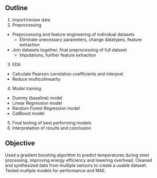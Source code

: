 
## Outline
1. Import/review data
2. Preprocessing
- Preprocessing and feature engineering of individual datasets
  - Eliminate unecessary parameters, change datatypes, feature extraction
- Join datasets together, final preprocessing of full dataset
  - Imputations, further feature extraction
3. EDA
- Calculate Pearson correlation coefficients and interpret
- Reduce multicollinearity
4. Model training
- Dummy (baseline) model
- Linear Regression model
- Random Forest Regression model
- CatBoost model
5. Final testing of best performing models
6. Interpretation of results and conclusion

## Objective
Used a gradient boosting algorithm to predict temperatures during steel processing, improving energy efficiency and lowering overhead. Cleaned and synthesized data from multiple sensors to create a usable dataset. Tested multiple models for performance and MAE.
